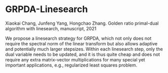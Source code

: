 # GRPDA-Linesearch


Xiaokai Chang, Junfeng Yang, Hongchao Zhang. Golden ratio primal-dual algorithm with linesearch, manuscript, 2021


We propose a linesearch strategy for GRPDA, which not only does not require the spectral norm of the linear transform but also allows adaptive and potentially much larger stepsizes. Within each linesearch step, only the dual variable needs to be updated, and it is thus quite cheap and does not require any extra matrix-vector multiplications for many special yet important applications, e.g., regularized least squares problem.
